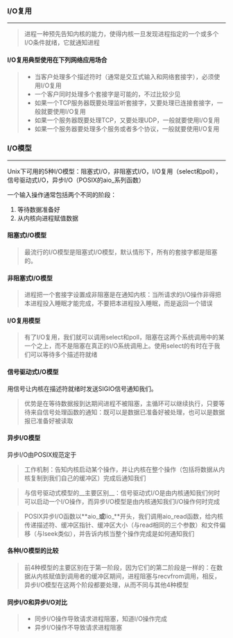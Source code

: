 ### I/O复用

--------

> 进程一种预先告知内核的能力，使得内核一旦发现进程指定的一个或多个I/O条件就绪，它就通知进程

#### I/O复用典型使用在下列网络应用场合

> - 当客户处理多个描述符时（通常是交互式输入和网络套接字），必须使用I/O复用
> - 一个客户同时处理多个套接字是可能的，不过比较少见
> - 如果一个TCP服务器既要处理监听套接字，又要处理已连接套接字，一般就要使用I/O复用
> - 如果一个服务器既要处理TCP，又要处理UDP，一般就要使用I/O复用
> - 如果一个服务器要处理多个服务或者多个协议，一般就要使用I/O复用

### I/O模型

--------

Unix下可用的5种I/O模型：阻塞式I/O，非阻塞式I/O，I/O复用（select和poll），信号驱动式I/O，异步I/O（POSIX的aio_系列函数）

一个输入操作通常包括两个不同的阶段：

1. 等待数据准备好
2. 从内核向进程赋值数据

#### 阻塞式I/O模型

> 最流行的I/O模型是阻塞式I/O模型，默认情形下，所有的套接字都是阻塞的。

#### 非阻塞式I/O模型

> 进程把一个套接字设置成非阻塞是在通知内核：当所请求的I/O操作非得把本进程投入睡眠才能完成，不要把本进程投入睡眠，而是返回一个错误

#### I/O复用模型

> 有了I/O复用，我们就可以调用select和poll，阻塞在这两个系统调用中的某一个之上，而不是阻塞在真正的I/O系统调用上。使用select的有时在于我们可以等待多个描述符就绪

#### 信号驱动式I/O模型

用信号让内核在描述符就绪时发送SIGIO信号通知我们。

> 优势是在等待数据报到达期间进程不被阻塞，主循环可以继续执行，只要等待来自信号处理函数的通知：既可以是数据已准备好被处理，也可以是数据报已准备好被读取

#### 异步I/O模型

异步I/O由POSIX规范定于

> 工作机制：告知内核启动某个操作，并让内核在整个操作（包括将数据从内核复制到我们自己的缓冲区）完成后通知我们

> 与信号驱动式模型的__主要区别__：信号驱动式I/O是由内核通知我们何时可以启动一个I/O操作，而异步I/O模型是由内核通知我们I/O操作何时完成

> POSIX异步I/O函数以**aio_**或**lio_**开头，我们调用aio_read函数，给内核传递描述符、缓冲区指针、缓冲区大小（与read相同的三个参数）和文件偏移（与lseek类似），并告诉内核当整个操作完成是如何通知我们

#### 各种I/O模型的比较

> 前4种模型的主要区别在于第一阶段，因为它们的第二阶段是一样的：在数据从内核赋值到调用者的缓冲区期间，进程阻塞与recvfrom调用，相反，异步I/O模型在这两个阶段都要处理，从而不同与其他4种模型

#### 同步I/O和异步I/O对比

> - 同步I/O操作导致请求进程阻塞，知道I/O操作完成
> - 异步I/O操作不导致请求进程阻塞


